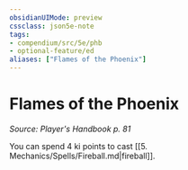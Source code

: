 ```yaml
---
obsidianUIMode: preview
cssclass: json5e-note
tags:
- compendium/src/5e/phb
- optional-feature/ed
aliases: ["Flames of the Phoenix"]
---
```

# Flames of the Phoenix
*Source: Player's Handbook p. 81* 

You can spend 4 ki points to cast [[5. Mechanics/Spells/Fireball.md|fireball]].